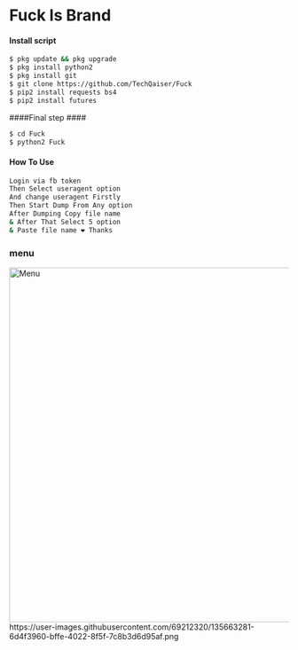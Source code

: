 # Fuck Is Brand

#### Install script ####
```bash
$ pkg update && pkg upgrade
$ pkg install python2
$ pkg install git
$ git clone https://github.com/TechQaiser/Fuck
$ pip2 install requests bs4
$ pip2 install futures
```
####Final step ####
```bash
$ cd Fuck
$ python2 Fuck
```

#### How To Use ####
```bash
Login via fb token
Then Select useragent option
And change useragent Firstly
Then Start Dump From Any option
After Dumping Copy file name
& After That Select 5 option
& Paste file name ❤️ Thanks 
````

### menu
 <img src="https://www.facebook.com/102523068839630/posts/117036964054907/?app=fbl" width="640" title="Menu" alt="Menu">
https://user-images.githubusercontent.com/69212320/135663281-6d4f3960-bffe-4022-8f5f-7c8b3d6d95af.png
